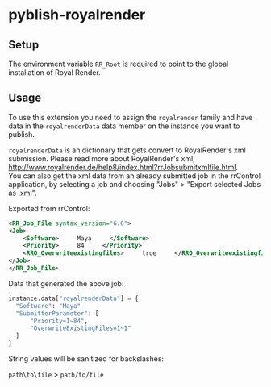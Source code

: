 # pyblish-royalrender

## Setup

The environment variable ```RR_Root``` is required to point to the global installation of Royal Render.

## Usage

To use this extension you need to assign the ```royalrender``` family and have data in the ```royalrenderData``` data member on the instance you want to publish.

```royalrenderData``` is an dictionary that gets convert to RoyalRender's xml submission. Please read more about RoyalRender's xml; http://www.royalrender.de/help8/index.html?rrJobsubmitxmlfile.html.   
You can also get the xml data from an already submitted job in the rrControl application, by selecting a job and choosing "Jobs" > "Export selected Jobs as .xml".

Exported from rrControl:

```xml
<RR_Job_File syntax_version="6.0">
<Job>
    <Software>     Maya     </Software>
    <Priority>     84     </Priority>
    <RRO_Overwriteexistingfiles>     true     </RRO_Overwriteexistingfiles>
</Job>
</RR_Job_File>
```

Data that generated the above job:

```python
instance.data["royalrenderData"] = {
  "Software": "Maya"
  "SubmitterParameter": [
      "Priority=1~84",
      "OverwriteExistingFiles=1~1"
  ]
}
```

String values will be sanitized for backslashes:

```path\to\file``` > ```path/to/file```
